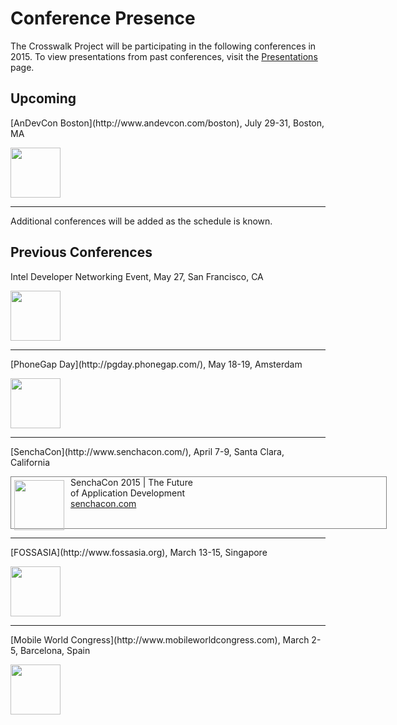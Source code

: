 # Conference Presence
The Crosswalk Project will be participating in the following conferences in 2015.  To view presentations from past conferences, visit the [Presentations](/documentation/community/presentations.html) page.

<h2>Upcoming</h2>
<p>[AnDevCon Boston](http://www.andevcon.com/boston), July 29-31, Boston, MA</p>
<a href="http://www.andevcon.com/boston">
  <img src="/assets/andevcon-boston-banner.jpg" style="height:80px;">
</a>
<hr>

Additional conferences will be added as the schedule is known.

<h2>Previous Conferences </h2>
<p>Intel Developer Networking Event, May 27, San Francisco, CA</p>
<img src="/assets/google-io-intel.jpg" style="height:80px;">
<hr>
<p>[PhoneGap Day](http://pgday.phonegap.com/), May 18-19, Amsterdam</p>
<a href="http://pgday.phonegap.com">
  <img src="/assets/pgd-banner.jpg" style="height:80px;">
</a>
<hr>
<p>[SenchaCon](http://www.senchacon.com/), April 7-9, Santa Clara, California</p>
<div style="border:solid 1px gray; height:82px; width:600px">
  <a href="http://www.senchacon.com/"> <img src="/assets/senchacon-horiz-blue.jpg" style="height:80px;float:left;padding:5px 10px 5px 5px;" ></a> SenchaCon 2015 | The Future <br>
  of Application Development <br> <a href="http://www.senchacon.com/">senchacon.com</a>
</div>
<hr>
<p>[FOSSASIA](http://www.fossasia.org), March 13-15, Singapore</p>
<a href="http://www.fossasia.org">
  <img src="/assets/fossasia15-banner.jpg" style="height:80px;">
</a>
<hr>
<p>[Mobile World Congress](http://www.mobileworldcongress.com), March 2-5, Barcelona, Spain</p>
<a href="http://www.mobileworldcongress.com">
  <img src="/assets/MWC15-banner.jpg" style="height:80px;">
</a>
